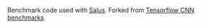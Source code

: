 Benchmark code used with [Salus](https://github.com/SymbioticLab/Salus). Forked from [Tensorflow CNN benchmarks](https://github.com/tensorflow/benchmarks).

